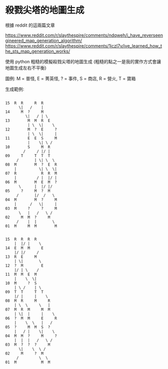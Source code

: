# 殺戮尖塔的地圖生成
根據 reddit 的這兩篇文章 

https://www.reddit.com/r/slaythespire/comments/ndqweh/i_have_reverseengineered_map_generation_algorithm/
https://www.reddit.com/r/slaythespire/comments/1jczl7v/ive_learned_how_the_sts_map_generation_works/

使用 python 粗糙的模擬殺戮尖塔的地圖生成 (粗糙的點之一是我的實作方式會讓地圖生成左右不平衡)

圖例: M = 普怪, E = 菁英怪, ? = 事件, S = 商店, R = 營火, T = 寶箱

生成範例:
```
   
15  R  R     R  R       
      \|   /    |
14     M  ?     M
         \|   / | \
13        M  M  R  E
          | \  \|    \
12        M  ?  E     ?
          | \  \|     |
11        E  E  S     M
          |    \| \ /
10        S     M  R
        /     / |/ |
09     T     T  T  T
     /       | \| \  \
08  M        M  ?  E  R
    |          \| \  \|
07  R           R  R  M
    |         / |  |/ |
06  M        M  E  M  ?
      \      |  |/ |/
05     ?     M  ?  M
     /       |/  /   \
04  M        M  ?     M
    |      /   \|     |
03  M     ?     ?     M
      \   |   /   \ /
02     M  M  ?     M
     /    |  |       \
01  M     M  M        M
```

```
   
15  R  R  R  R
    |  |/ |    \
14  E  M  M     E
    |/ |/     /
13  R  E     M
    | \|       \
12  ?  M        E
    |/ | \    /
11  M  M  E  M
    |    \  \|
10  M     ?  S
    | \ /    | \
09  T  T     T  T
    |/ |     |    \
08  M  R     M     R
    | \  \     \   |
07  M  R  M     M  M
    | \|  |     |    \
06  ?  M  M     E     R
    |    \  \   |   /
05  ?     M  M  S  ?
    |   / |    \|    \
04  M  M  ?     M     ?
    |  |  |   /   \ /
03  M  ?  ?  ?     M
      \|    \  \ /
02     M     ?  M
     /         \  \
01  M           M  M
```
